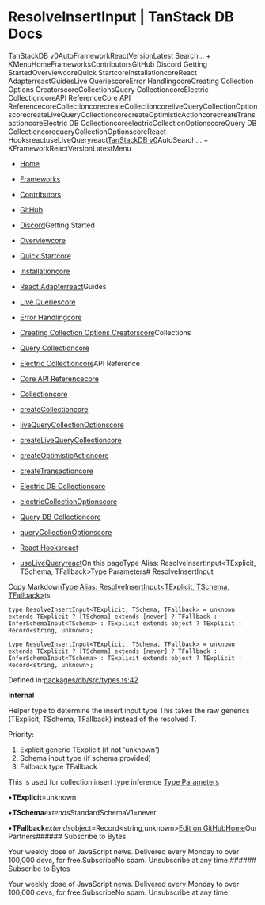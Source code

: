 # ResolveInsertInput | TanStack DB Docs

TanStackDB v0AutoFrameworkReactVersionLatest Search... + KMenuHomeFrameworksContributorsGitHub Discord Getting StartedOverviewcoreQuick StartcoreInstallationcoreReact AdapterreactGuidesLive QueriescoreError HandlingcoreCreating Collection Options CreatorscoreCollectionsQuery CollectioncoreElectric CollectioncoreAPI ReferenceCore API ReferencecoreCollectioncorecreateCollectioncoreliveQueryCollectionOptionscorecreateLiveQueryCollectioncorecreateOptimisticActioncorecreateTransactioncoreElectric DB CollectioncoreelectricCollectionOptionscoreQuery DB CollectioncorequeryCollectionOptionscoreReact HooksreactuseLiveQueryreact[TanStack](/)[DB v0](/db)AutoSearch... + KFrameworkReactVersionLatestMenu

- [Home](/db/latest)
- [Frameworks](/db/latest/docs/framework)
- [Contributors](/db/latest/docs/contributors)
- [GitHub](https://github.com/tanstack/db)
- [Discord](https://tlinz.com/discord)Getting Started

- [Overviewcore](/db/latest/docs/overview)
- [Quick Startcore](/db/latest/docs/quick-start)
- [Installationcore](/db/latest/docs/installation)
- [React Adapterreact](/db/latest/docs/framework/react/adapter)Guides

- [Live Queriescore](/db/latest/docs/guides/live-queries)
- [Error Handlingcore](/db/latest/docs/guides/error-handling)
- [Creating Collection Options Creatorscore](/db/latest/docs/guides/collection-options-creator)Collections

- [Query Collectioncore](/db/latest/docs/collections/query-collection)
- [Electric Collectioncore](/db/latest/docs/collections/electric-collection)API Reference

- [Core API Referencecore](/db/latest/docs/reference/index)
- [Collectioncore](/db/latest/docs/reference/interfaces/collection)
- [createCollectioncore](/db/latest/docs/reference/functions/createcollection)
- [liveQueryCollectionOptionscore](/db/latest/docs/reference/functions/livequerycollectionoptions)
- [createLiveQueryCollectioncore](/db/latest/docs/reference/functions/createlivequerycollection)
- [createOptimisticActioncore](/db/latest/docs/reference/functions/createoptimisticaction)
- [createTransactioncore](/db/latest/docs/reference/functions/createtransaction)
- [Electric DB Collectioncore](/db/latest/docs/reference/electric-db-collection/index)
- [electricCollectionOptionscore](/db/latest/docs/reference/electric-db-collection/functions/electriccollectionoptions)
- [Query DB Collectioncore](/db/latest/docs/reference/query-db-collection/index)
- [queryCollectionOptionscore](/db/latest/docs/reference/query-db-collection/functions/querycollectionoptions)
- [React Hooksreact](/db/latest/docs/framework/react/reference/index)
- [useLiveQueryreact](/db/latest/docs/framework/react/reference/functions/uselivequery)On this pageType Alias: ResolveInsertInput<TExplicit, TSchema, TFallback>Type Parameters# ResolveInsertInput

Copy Markdown[Type Alias: ResolveInsertInput<TExplicit, TSchema, TFallback>](#type-alias-resolveinsertinputtexplicit-tschema-tfallback)ts

```
type ResolveInsertInput<TExplicit, TSchema, TFallback> = unknown extends TExplicit ? [TSchema] extends [never] ? TFallback : InferSchemaInput<TSchema> : TExplicit extends object ? TExplicit : Record<string, unknown>;

```

```
type ResolveInsertInput<TExplicit, TSchema, TFallback> = unknown extends TExplicit ? [TSchema] extends [never] ? TFallback : InferSchemaInput<TSchema> : TExplicit extends object ? TExplicit : Record<string, unknown>;

```

Defined in:[packages/db/src/types.ts:42](https://github.com/TanStack/db/blob/main/packages/db/src/types.ts#L42)

**Internal**

Helper type to determine the insert input type
This takes the raw generics (TExplicit, TSchema, TFallback) instead of the resolved T.

Priority:

1. Explicit generic TExplicit (if not 'unknown')
2. Schema input type (if schema provided)
3. Fallback type TFallback

This is used for collection insert type inference
[Type Parameters](#type-parameters)

•**TExplicit**=unknown

•**TSchema***extends*StandardSchemaV1=never

•**TFallback***extends*object=Record<string,unknown>[Edit on GitHub](https://github.com/tanstack/db/edit/main/docs/reference/type-aliases/resolveinsertinput.md)[Home](/db/latest)Our Partners###### Subscribe to Bytes

Your weekly dose of JavaScript news. Delivered every Monday to over 100,000 devs, for free.SubscribeNo spam. Unsubscribe at any time.###### Subscribe to Bytes

Your weekly dose of JavaScript news. Delivered every Monday to over 100,000 devs, for free.SubscribeNo spam. Unsubscribe at any time.<iframe src="https://www.googletagmanager.com/ns.html?id=GTM-5N57KQT4" height="0" width="0" style="display:none;visibility:hidden" title="gtm"></iframe>